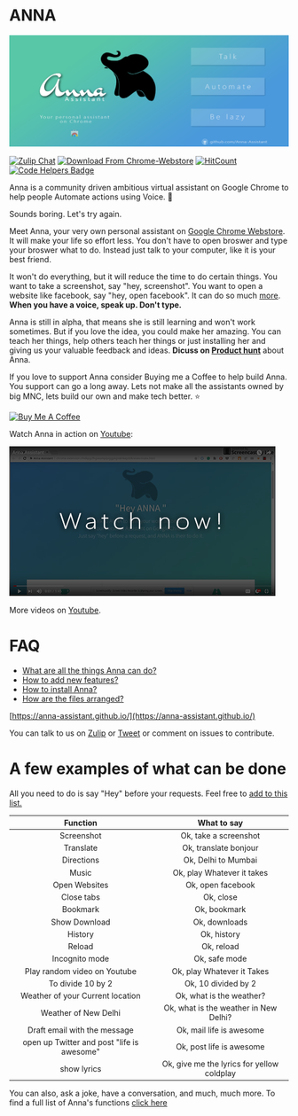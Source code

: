 # ANNA


![alt-image](https://github.com/Anna-Assistant/Anna/blob/master/img/Tile%20Image(1400x560).png)

[![Zulip Chat](https://img.shields.io/badge/zulip-join_chat-brightgreen.svg)](https://anna.zulipchat.com/)
[![Download From Chrome-Webstore](https://img.shields.io/badge/download-chrome--westore-brightgreen.svg)](https://chrome.google.com/webstore/detail/anna-assistant/kmkkgdkinnjokklbfloikdbdohbiklog)
[![HitCount](http://hits.dwyl.io/gauthamzz/Anna-Assistant/Anna.svg)](http://hits.dwyl.io/gauthamzz/Anna-Assistant/Anna)
[![Code Helpers Badge](https://www.codetriage.com/anna-assistant/anna/badges/users.svg)](https://www.codetriage.com/anna-assistant/anna)

Anna is a community driven ambitious virtual assistant on Google Chrome to help people Automate actions using Voice. :elephant:

Sounds boring. Let's try again.

Meet Anna, your very own personal assistant on [Google Chrome Webstore](https://chrome.google.com/webstore/detail/anna-assistant/kmkkgdkinnjokklbfloikdbdohbiklog). It will make your life so effort less. You don't have to open broswer and type your broswer what to do. Instead just talk to your computer, like it is your best friend. 

It won't do everything, but it will reduce the time to do certain things. You want to take a screenshot, say "hey, screenshot". You want to open a website like facebook, say "hey, open facebook". It can do so much [more](https://github.com/Anna-Assistant/Anna/blob/master/docs/HowItWorks.md). **When you have a voice, speak up. Don't type.**

Anna is still in alpha, that means she is still learning and won't work sometimes. But if you love the idea, you could make her amazing. You can teach her things, help others teach her things or just installing her and giving us your valuable feedback and ideas. **Dicuss on [Product hunt](https://www.producthunt.com/posts/anna-assistant)** about Anna.

If you love to support Anna consider Buying me a Coffee to help build Anna. You support can go a long away. Lets not make all the assistants owned by big MNC, lets build our own and make tech better. :star:

<a href="https://www.buymeacoffee.com/MqTYEIw" target="_blank"><img src="https://www.buymeacoffee.com/assets/img/custom_images/orange_img.png" alt="Buy Me A Coffee" style="height: auto !important;width: auto !important;" ></a>


Watch Anna in action on [Youtube](https://youtu.be/o3xmL-TqK5o):


[![Watch on Youtube](https://github.com/Anna-Assistant/Anna/blob/master/img/Youtube.png)](https://youtu.be/o3xmL-TqK5o
)

More videos on [Youtube](https://www.youtube.com/watch?v=17bVrAZMgEY).


# FAQ

- [What are all the things Anna can do?](https://github.com/Anna-Assistant/Anna/blob/master/docs/HowItWorks.md)
- [How to add new features?](https://github.com/Anna-Assistant/Anna/blob/master/docs/AdditionOfNewFeatures.md)
- [How to install Anna?](https://github.com/Anna-Assistant/Anna/blob/master/docs/HowToInstallGuide.md)
- [How are the files arranged?](https://github.com/Anna-Assistant/Anna/blob/master/docs/ArrangementOfFiles.md)


[https://anna-assistant.github.io/](https://anna-assistant.github.io/)

You can talk to us on  [Zulip](https://anna.zulipchat.com/) or [Tweet](https://twitter.com/anna_assistant) or comment on issues to contribute.

# A few examples of what can be done

All you need to do is say "Hey" before your requests. Feel free to [add to this list.](https://github.com/Anna-Assistant/Anna/blob/master/docs/Contributing.md)

| Function | What to say |
|:-:|:-:|
| Screenshot | Ok, take a screenshot |
| Translate | Ok, translate bonjour |
| Directions | Ok, Delhi to Mumbai |
| Music | Ok, play Whatever it takes |
| Open Websites | Ok, open facebook |
| Close tabs | Ok, close|
| Bookmark | Ok, bookmark |
| Show Download | Ok, downloads |
| History | Ok, history |
| Reload | Ok, reload |
| Incognito mode | Ok, safe mode |
| Play random video on Youtube| Ok, play Whatever it Takes |
| To divide 10 by 2 | Ok, 10 divided by 2 |
| Weather of your Current location | Ok, what is the weather? |
| Weather of New Delhi | Ok, what is the weather in New Delhi? |
| Draft email with the message | Ok, mail life is awesome |
| open up Twitter and post "life is awesome" | Ok, post life is awesome |
| show lyrics  | Ok, give me the lyrics for yellow coldplay |

You can also, ask a joke, have a conversation, and much, much more. To find a full list of Anna's functions [click here](https://github.com/Anna-Assistant/Anna/blob/master/docs/HowItWorks.md)

